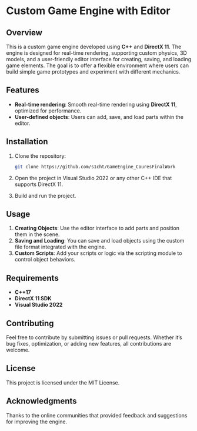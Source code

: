 # Custom Game Engine with Editor

## Overview

This is a custom game engine developed using **C++** and **DirectX 11**. The engine is designed for real-time rendering, supporting custom physics, 3D models, and a user-friendly editor interface for creating, saving, and loading game elements. The goal is to offer a flexible environment where users can build simple game prototypes and experiment with different mechanics.

## Features

- **Real-time rendering**: Smooth real-time rendering using **DirectX 11**, optimized for performance.
- **User-defined objects**: Users can add, save, and load parts within the editor.

## Installation

1. Clone the repository:
   ```bash
   git clone https://github.com/s1cht/GameEngine_CouresFinalWork
   ```

2. Open the project in Visual Studio 2022 or any other C++ IDE that supports DirectX 11.

3. Build and run the project.

## Usage

1. **Creating Objects**: Use the editor interface to add parts and position them in the scene.
2. **Saving and Loading**: You can save and load objects using the custom file format integrated with the engine.
3. **Custom Scripts**: Add your scripts or logic via the scripting module to control object behaviors.

## Requirements

- **C++17**
- **DirectX 11 SDK**
- **Visual Studio 2022**

## Contributing

Feel free to contribute by submitting issues or pull requests. Whether it’s bug fixes, optimization, or adding new features, all contributions are welcome.

## License

This project is licensed under the MIT License.

## Acknowledgments

Thanks to the online communities that provided feedback and suggestions for improving the engine.
